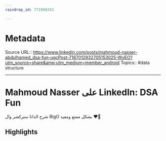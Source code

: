```yaml
---
raindrop_id: 771968343

---
```


# Metadata
Source URL:: https://www.linkedin.com/posts/mahmoud-nasser-abdulhamed_dsa-fun-ugcPost-7187012932705153025-WyEO?utm_source=share&amp;utm_medium=member_android
Topics:: #data structure

---
# Mahmoud Nasser على LinkedIn: DSA Fun

شرح الداتا ستركشر وال BigO بشكل ممتع ومفيد ❤️📘

## Highlights
